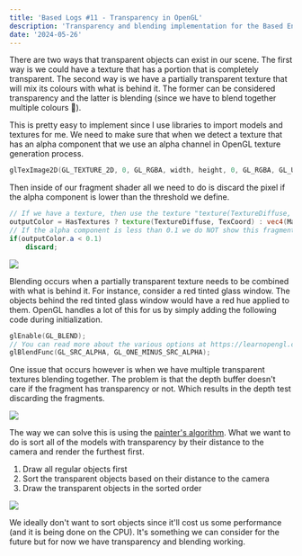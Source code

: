 ```yaml
---
title: 'Based Logs #11 - Transparency in OpenGL'
description: 'Transparency and blending implementation for the Based Engine'
date: '2024-05-26'
---
```


There are two ways that transparent objects can exist in our scene. The first way is we could have a texture that has a portion that is completely transparent. The second way is we have a partially transparent texture that will mix its colours with what is behind it. The former can be considered transparency and the latter is blending (since we have to blend together multiple colours 🤯).

<Heading title="Transparency" />

This is pretty easy to implement since I use libraries to import models and textures for me. We need to make sure that when we detect a texture that has an alpha component that we use an alpha channel in OpenGL texture generation process.

```cpp
glTexImage2D(GL_TEXTURE_2D, 0, GL_RGBA, width, height, 0, GL_RGBA, GL_UNSIGNED_BYTE, data);
```

Then inside of our fragment shader all we need to do is discard the pixel if the alpha component is lower than the threshold we define.

```glsl
// If we have a texture, then use the texture "texture(TextureDiffuse, TexCoord)"
outputColor = HasTextures ? texture(TextureDiffuse, TexCoord) : vec4(MaterialData.Diffuse, 1.0);
// If the alpha component is less than 0.1 we do NOT show this fragment.
if(outputColor.a < 0.1)
    discard;
```

<Img src="trans.jpg" />

<Heading title="Blending" />

Blending occurs when a partially transparent texture needs to be combined with what is behind it. For instance, consider a red tinted glass window. The objects behind the red tinted glass window would have a red hue applied to them. OpenGL handles a lot of this for us by simply adding the following code during initialization.

```cpp
glEnable(GL_BLEND);
// You can read more about the various options at https://learnopengl.com/Advanced-OpenGL/Blending
glBlendFunc(GL_SRC_ALPHA, GL_ONE_MINUS_SRC_ALPHA);
```

One issue that occurs however is when we have multiple transparent textures blending together. The problem is that the depth buffer doesn't care if the fragment has transparency or not. Which results in the depth test discarding the fragments.

<Img src="issue.jpg" />

The way we can solve this is using the [painter's algorithm](https://en.wikipedia.org/wiki/Painter%27s_algorithm). What we want to do is sort all of the models with transparency by their distance to the camera and render the furthest first.

1. Draw all regular objects first
2. Sort the transparent objects based on their distance to the camera
3. Draw the transparent objects in the sorted order

<Img src="final.jpg" />

We ideally don't want to sort objects since it'll cost us some performance (and it is being done on the CPU). It's something we can consider for the future but for now we have transparency and blending working.

<Spotify src="track/4EOkxdS9bRlpfzMFJy8qaV?si=b39f6af35da14b47" />
